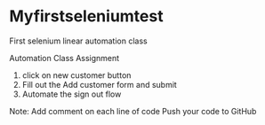 # Myfirstseleniumtest
First selenium linear automation class

Automation Class Assignment 

1) click on new customer button
2) Fill out the Add customer form and submit
3) Automate the sign out flow

Note: 
Add comment on each line of code
Push your code to GitHub

